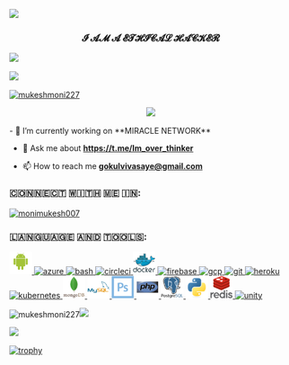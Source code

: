 </p>
<a href="https://github.com/GOKulRDJ"><img src="https://readme-typing-svg.herokuapp.com/?lines=𝓗𝓘%80;𝓘%20𝓐𝓜%20𝓡.𝓖𝓞𝓚𝓤𝓛%20𝓝𝓐𝓣𝓗%20;𝓐𝓛𝓦𝓐𝓨𝓢%20𝓛𝓔𝓐𝓡𝓝𝓘𝓝𝓖%20𝓝𝓔𝓦%20𝓣𝓔𝓒𝓗𝓝𝓞𝓛𝓞𝓖𝓨𝓢%20&font=Pacifico&center=true&width=1100&height=120&color=000888&vCenter=true&size=45%22"></a> </p>

<h3 align="center">𝓘 𝓐𝓜 𝓐 𝓔𝓣𝓗𝓘𝓒𝓐𝓛 𝓗𝓐𝓒𝓚𝓔𝓡</h3>
<p align="centre"><img src="https://images-wixmp-ed30a86b8c4ca887773594c2.wixmp.com/f/2772bbaa-d8f0-4f6c-bfea-0bd41cf6ee32/deijf7v-568750d6-9fa5-4557-a15c-e1bd35bca00d.png?token=eyJ0eXAiOiJKV1QiLCJhbGciOiJIUzI1NiJ9.eyJzdWIiOiJ1cm46YXBwOjdlMGQxODg5ODIyNjQzNzNhNWYwZDQxNWVhMGQyNmUwIiwiaXNzIjoidXJuOmFwcDo3ZTBkMTg4OTgyMjY0MzczYTVmMGQ0MTVlYTBkMjZlMCIsIm9iaiI6W1t7InBhdGgiOiJcL2ZcLzI3NzJiYmFhLWQ4ZjAtNGY2Yy1iZmVhLTBiZDQxY2Y2ZWUzMlwvZGVpamY3di01Njg3NTBkNi05ZmE1LTQ1NTctYTE1Yy1lMWJkMzViY2EwMGQucG5nIn1dXSwiYXVkIjpbInVybjpzZXJ2aWNlOmZpbGUuZG93bmxvYWQiXX0.Uu6PeDqUtaL99eq6weq5Qp3UtE8j4jaxoEAFIqhFFzg">
<p align="left"><img src="https://c.tenor.com/5l8eBI4NThIAAAAC/akudama-drive.gif">
<p align="left"> <a href="https://github.com/ryo-ma/github-profile-trophy"><img src="https://github-profile-trophy.vercel.app/?username=mukeshmoni227" alt="mukeshmoni227" /></a> </p>
 <p align="center"><img src="https://c.tenor.com/MY2fQ_-F4asAAAAM/anime-cool.gif"></p>
- 🔭 I’m currently working on **MIRACLE NETWORK**

- 💬 Ask me about **https://t.me/Im_over_thinker**

- 📫 How to reach me **gokulvivasaye@gmail.com**
<h3 align="left">🇨‌🇴‌🇳‌🇳‌🇪‌🇨‌🇹‌ 🇼‌🇮‌🇹‌🇭‌ 🇲‌🇪‌ 🇮‌🇳‌:</h3>
<p align="left">
<a href="https://instagram.com/monimukesh007" target="blank"><img align="center" src="https://raw.githubusercontent.com/rahuldkjain/github-profile-readme-generator/master/src/images/icons/Social/instagram.svg" alt="monimukesh007" height="30" width="40" /></a>
</p>
<h3 align="left">🇱‌🇦‌🇳‌🇬‌🇺‌🇦‌🇬‌🇪‌ 🇦‌🇳‌🇩‌ 🇹‌🇴‌🇴‌🇱‌🇸‌:</h3>
<p align="left"> <a href="https://developer.android.com" target="_blank" rel="noreferrer"> <img src="https://raw.githubusercontent.com/devicons/devicon/master/icons/android/android-original-wordmark.svg" alt="android" width="40" height="40"/> </a> <a href="https://azure.microsoft.com/en-in/" target="_blank" rel="noreferrer"> <img src="https://www.vectorlogo.zone/logos/microsoft_azure/microsoft_azure-icon.svg" alt="azure" width="40" height="40"/> </a> <a href="https://www.gnu.org/software/bash/" target="_blank" rel="noreferrer"> <img src="https://www.vectorlogo.zone/logos/gnu_bash/gnu_bash-icon.svg" alt="bash" width="40" height="40"/> </a> <a href="https://circleci.com" target="_blank" rel="noreferrer"> <img src="https://www.vectorlogo.zone/logos/circleci/circleci-icon.svg" alt="circleci" width="40" height="40"/> </a> <a href="https://www.docker.com/" target="_blank" rel="noreferrer"> <img src="https://raw.githubusercontent.com/devicons/devicon/master/icons/docker/docker-original-wordmark.svg" alt="docker" width="40" height="40"/> </a> <a href="https://firebase.google.com/" target="_blank" rel="noreferrer"> <img src="https://www.vectorlogo.zone/logos/firebase/firebase-icon.svg" alt="firebase" width="40" height="40"/> </a> <a href="https://cloud.google.com" target="_blank" rel="noreferrer"> <img src="https://www.vectorlogo.zone/logos/google_cloud/google_cloud-icon.svg" alt="gcp" width="40" height="40"/> </a> <a href="https://git-scm.com/" target="_blank" rel="noreferrer"> <img src="https://www.vectorlogo.zone/logos/git-scm/git-scm-icon.svg" alt="git" width="40" height="40"/> </a> <a href="https://heroku.com" target="_blank" rel="noreferrer"> <img src="https://www.vectorlogo.zone/logos/heroku/heroku-icon.svg" alt="heroku" width="40" height="40"/> </a> <a href="https://kubernetes.io" target="_blank" rel="noreferrer"> <img src="https://www.vectorlogo.zone/logos/kubernetes/kubernetes-icon.svg" alt="kubernetes" width="40" height="40"/> </a> <a href="https://www.mongodb.com/" target="_blank" rel="noreferrer"> <img src="https://raw.githubusercontent.com/devicons/devicon/master/icons/mongodb/mongodb-original-wordmark.svg" alt="mongodb" width="40" height="40"/> </a> <a href="https://www.mysql.com/" target="_blank" rel="noreferrer"> <img src="https://raw.githubusercontent.com/devicons/devicon/master/icons/mysql/mysql-original-wordmark.svg" alt="mysql" width="40" height="40"/> </a> <a href="https://www.photoshop.com/en" target="_blank" rel="noreferrer"> <img src="https://raw.githubusercontent.com/devicons/devicon/master/icons/photoshop/photoshop-line.svg" alt="photoshop" width="40" height="40"/> </a> <a href="https://www.php.net" target="_blank" rel="noreferrer"> <img src="https://raw.githubusercontent.com/devicons/devicon/master/icons/php/php-original.svg" alt="php" width="40" height="40"/> </a> <a href="https://www.postgresql.org" target="_blank" rel="noreferrer"> <img src="https://raw.githubusercontent.com/devicons/devicon/master/icons/postgresql/postgresql-original-wordmark.svg" alt="postgresql" width="40" height="40"/> </a> <a href="https://www.python.org" target="_blank" rel="noreferrer"> <img src="https://raw.githubusercontent.com/devicons/devicon/master/icons/python/python-original.svg" alt="python" width="40" height="40"/> </a> <a href="https://redis.io" target="_blank" rel="noreferrer"> <img src="https://raw.githubusercontent.com/devicons/devicon/master/icons/redis/redis-original-wordmark.svg" alt="redis" width="40" height="40"/> </a> <a href="https://unity.com/" target="_blank" rel="noreferrer"> <img src="https://www.vectorlogo.zone/logos/unity3d/unity3d-icon.svg" alt="unity" width="40" height="40"/> </a> </p>


<p><img align="center" src="https://github-readme-streak-stats.herokuapp.com/?user=mukeshmoni227&" alt="mukeshmoni227" /><align="right"><img src="https://encrypted-tbn0.gstatic.com/images?q=tbn:ANd9GcRCxRsQjGTzx4ePr-UT4ynPbLYM8Be9iynItQ&usqp=CAU"></p>

<img src="https://readme-typing-svg.herokuapp.com/?lines=𝓓𝓞𝓝'𝓣+𝓕𝓞𝓡𝓖𝓞𝓣+𝓣𝓞+𝓕𝓞𝓛𝓛𝓞𝓦+𝓜𝓔+𝓘𝓝+𝓖𝓘𝓣𝓗𝓤𝓑&font=&center=true&width=980&height=70&color=FF00FF&vCenter=true&size=35%20">
</details>



[![trophy](https://github-profile-trophy.vercel.app/?username=ryo-ma&theme=onedark)](https://github.com/ryo-ma/github-profile-trophy)
